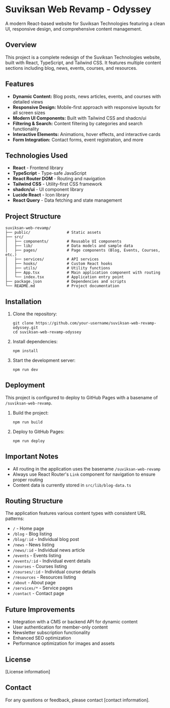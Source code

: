 
# Suviksan Web Revamp - Odyssey

A modern React-based website for Suviksan Technologies featuring a clean UI, responsive design, and comprehensive content management.

## Overview

This project is a complete redesign of the Suviksan Technologies website, built with React, TypeScript, and Tailwind CSS. It features multiple content sections including blog, news, events, courses, and resources.

## Features

- **Dynamic Content:** Blog posts, news articles, events, and courses with detailed views
- **Responsive Design:** Mobile-first approach with responsive layouts for all screen sizes
- **Modern UI Components:** Built with Tailwind CSS and shadcn/ui
- **Filtering & Search:** Content filtering by categories and search functionality
- **Interactive Elements:** Animations, hover effects, and interactive cards
- **Form Integration:** Contact forms, event registration, and more

## Technologies Used

- **React** - Frontend library
- **TypeScript** - Type-safe JavaScript
- **React Router DOM** - Routing and navigation
- **Tailwind CSS** - Utility-first CSS framework
- **shadcn/ui** - UI component library
- **Lucide React** - Icon library
- **React Query** - Data fetching and state management

## Project Structure

```
suviksan-web-revamp/
├── public/                # Static assets
├── src/
│   ├── components/        # Reusable UI components
│   ├── lib/               # Data models and sample data
│   ├── pages/             # Page components (Blog, Events, Courses, etc.)
│   ├── services/          # API services
│   ├── hooks/             # Custom React hooks
│   ├── utils/             # Utility functions
│   ├── App.tsx            # Main application component with routing
│   └── index.tsx          # Application entry point
├── package.json           # Dependencies and scripts
└── README.md              # Project documentation
```

## Installation

1. Clone the repository:
   ```
   git clone https://github.com/your-username/suviksan-web-revamp-odyssey.git
   cd suviksan-web-revamp-odyssey
   ```

2. Install dependencies:
   ```
   npm install
   ```

3. Start the development server:
   ```
   npm run dev
   ```

## Deployment

This project is configured to deploy to GitHub Pages with a basename of `/suviksan-web-revamp`.

1. Build the project:
   ```
   npm run build
   ```

2. Deploy to GitHub Pages:
   ```
   npm run deploy
   ```

## Important Notes

- All routing in the application uses the basename `/suviksan-web-revamp`
- Always use React Router's `Link` component for navigation to ensure proper routing
- Content data is currently stored in `src/lib/blog-data.ts`

## Routing Structure

The application features various content types with consistent URL patterns:

- `/` - Home page
- `/blog` - Blog listing
- `/blog/:id` - Individual blog post
- `/news` - News listing
- `/news/:id` - Individual news article
- `/events` - Events listing
- `/events/:id` - Individual event details
- `/courses` - Courses listing
- `/courses/:id` - Individual course details
- `/resources` - Resources listing
- `/about` - About page
- `/services/*` - Service pages
- `/contact` - Contact page

## Future Improvements

- Integration with a CMS or backend API for dynamic content
- User authentication for member-only content
- Newsletter subscription functionality
- Enhanced SEO optimization
- Performance optimization for images and assets

## License

[License information]

## Contact

For any questions or feedback, please contact [contact information].
